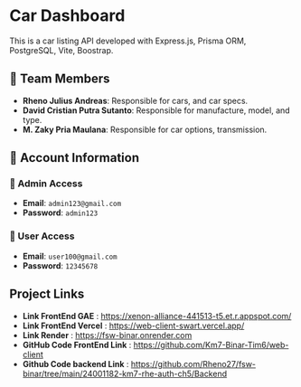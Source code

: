 # Car Dashboard

This is a car listing API developed with Express.js, Prisma ORM, PostgreSQL, Vite, Boostrap.

## 👥 Team Members
- **Rheno Julius Andreas**: Responsible for cars, and car specs.
- **David Cristian Putra Sutanto**: Responsible for manufacture, model, and type.
- **M. Zaky Pria Maulana**: Responsible for car options, transmission.

## 📂 Account Information

### 🔑 Admin Access
- **Email**: `admin123@gmail.com`
- **Password**: `admin123`

### 👤 User Access
- **Email**: `user100@gmail.com`
- **Password**: `12345678`


## Project Links
- **Link FrontEnd GAE** : https://xenon-alliance-441513-t5.et.r.appspot.com/
- **Link FrontEnd Vercel** : https://web-client-swart.vercel.app/
- ⁠**Link Render** : https://fsw-binar.onrender.com
- **GitHub Code FrontEnd Link** : https://github.com/Km7-Binar-Tim6/web-client
- **Github Code backend Link** : https://github.com/Rheno27/fsw-binar/tree/main/24001182-km7-rhe-auth-ch5/Backend 

